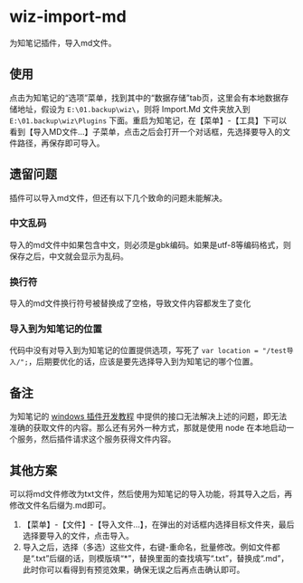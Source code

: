 # wiz-import-md
为知笔记插件，导入md文件。

## 使用
点击为知笔记的“选项”菜单，找到其中的“数据存储”tab页，这里会有本地数据存储地址，假设为 `E:\01.backup\wiz\`，则将 Import.Md 文件夹放入到 `E:\01.backup\wiz\Plugins` 下面。重启为知笔记，在【菜单】-【工具】下可以看到【导入MD文件...】子菜单，点击之后会打开一个对话框，先选择要导入的文件路径，再保存即可导入。

## 遗留问题
插件可以导入md文件，但还有以下几个致命的问题未能解决。

### 中文乱码
导入的md文件中如果包含中文，则必须是gbk编码。如果是utf-8等编码格式，则保存之后，中文就会显示为乱码。

### 换行符
导入的md文件换行符号被替换成了空格，导致文件内容都发生了变化

### 导入到为知笔记的位置
代码中没有对导入到为知笔记的位置提供选项，写死了 `var location = "/test导入/";`，后期要优化的话，应该是要先选择导入到为知笔记的哪个位置。

## 备注
为知笔记的 [windows 插件开发教程](http://www.wiz.cn/manual/plugin/index.html) 中提供的接口无法解决上述的问题，即无法准确的获取文件的内容。那么还有另外一种方式，那就是使用 node 在本地启动一个服务，然后插件请求这个服务获得文件内容。

## 其他方案
可以将md文件修改为txt文件，然后使用为知笔记的导入功能，将其导入之后，再修改文件名后缀为.md即可。

1. 【菜单】-【文件】-【导入文件...】，在弹出的对话框内选择目标文件夹，最后选择要导入的文件，点击导入。
2. 导入之后，选择（多选）这些文件，右键-重命名，批量修改。例如文件都是“.txt”后缀的话，则模版填“*”，替换里面的查找填写“.txt”，替换成“.md”，此时你可以看得到有预览效果，确保无误之后再点击确认即可。
